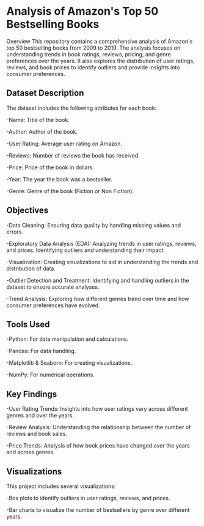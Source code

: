 # Analysis of Amazon's Top 50 Bestselling Books
Overview
This repository contains a comprehensive analysis of Amazon's top 50 bestselling books from 2009 to 2019. The analysis focuses on understanding trends in book ratings, reviews, pricing, and genre preferences over the years. It also explores the distribution of user ratings, reviews, and book prices to identify outliers and provide insights into consumer preferences.

## Dataset Description
The dataset includes the following attributes for each book:

-Name: Title of the book.

-Author: Author of the book.

-User Rating: Average user rating on Amazon.

-Reviews: Number of reviews the book has received.

-Price: Price of the book in dollars.

-Year: The year the book was a bestseller.

-Genre: Genre of the book (Fiction or Non Fiction).

## Objectives

-Data Cleaning: Ensuring data quality by handling missing values and errors.

-Exploratory Data Analysis (EDA): Analyzing trends in user ratings, reviews, and prices. Identifying outliers and understanding their impact.

-Visualization: Creating visualizations to aid in understanding the trends and distribution of data.

-Outlier Detection and Treatment: Identifying and handling outliers in the dataset to ensure accurate analyses.

-Trend Analysis: Exploring how different genres trend over time and how consumer preferences have evolved.

## Tools Used

-Python: For data manipulation and calculations.

-Pandas: For data handling.

-Matplotlib & Seaborn: For creating visualizations.

-NumPy: For numerical operations.

## Key Findings

-User Rating Trends: Insights into how user ratings vary across different genres and over the years.

-Review Analysis: Understanding the relationship between the number of reviews and book sales.

-Price Trends: Analysis of how book prices have changed over the years and across genres.

## Visualizations
This project includes several visualizations:

-Box plots to identify outliers in user ratings, reviews, and prices.

-Bar charts to visualize the number of bestsellers by genre over different years.
